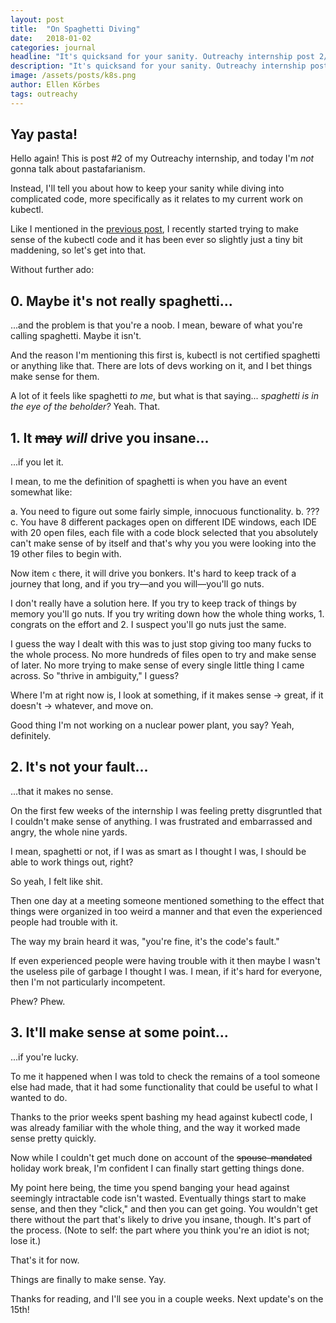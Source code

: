 ```yaml
---
layout: post
title:  "On Spaghetti Diving"
date:   2018-01-02
categories: journal
headline: "It's quicksand for your sanity. Outreachy internship post 2/7."
description: "It's quicksand for your sanity. Outreachy internship post 2/7."
image: /assets/posts/k8s.png
author: Ellen Körbes
tags: outreachy
---
```


## Yay pasta!

Hello again! This is post #2 of my Outreachy internship, and today I'm *not* gonna talk about pastafarianism.

Instead, I'll tell you about how to keep your sanity while diving into complicated code, more specifically as it relates to my current work on kubectl.

Like I mentioned in the [previous post](http://ellenkorbes.com/why-i-care-about-infrastructure/), I recently started trying to make sense of the kubectl code and it has been ever so slightly just a tiny bit maddening, so let's get into that.

Without further ado:

## 0. Maybe it's not really spaghetti...

...and the problem is that you're a noob. I mean, beware of what you're calling spaghetti. Maybe it isn't. 

And the reason I'm mentioning this first is, kubectl is not certified spaghetti or anything like that. There are lots of devs working on it, and I bet things make sense for them.

A lot of it feels like spaghetti *to me*, but what is that saying... *spaghetti is in the eye of the beholder?* Yeah. That.

## 1. It ~~may~~ *will* drive you insane...

...if you let it.

I mean, to me the definition of spaghetti is when you have an event somewhat like:

a. You need to figure out some fairly simple, innocuous functionality.
b. ???
c. You have 8 different packages open on different IDE windows, each IDE with 20 open files, each file with a code block selected that you absolutely can't make sense of by itself and that's why you you were looking into the 19 other files to begin with.

Now item `c` there, it will drive you bonkers. It's hard to keep track of a journey that long, and if you try—and you will—you'll go nuts.

I don't really have a solution here. If you try to keep track of things by memory you'll go nuts. If you try writing down how the whole thing works, 1. congrats on the effort and 2. I suspect you'll go nuts just the same.

I guess the way I dealt with this was to just stop giving too many fucks to the whole process. No more hundreds of files open to try and make sense of later. No more trying to make sense of every single little thing I came across. So "thrive in ambiguity," I guess?

Where I'm at right now is, I look at something, if it makes sense → great, if it doesn't → whatever, and move on.

Good thing I'm not working on a nuclear power plant, you say? Yeah, definitely.

## 2. It's not your fault...

...that it makes no sense.

On the first few weeks of the internship I was feeling pretty disgruntled that I couldn't make sense of anything. I was frustrated and embarrassed and angry, the whole nine yards.

I mean, spaghetti or not, if I was as smart as I thought I was, I should be able to work things out, right?

So yeah, I felt like shit.

Then one day at a meeting someone mentioned something to the effect that things were organized in too weird a manner and that even the experienced people had trouble with it.

The way my brain heard it was, "you're fine, it's the code's fault."

If even experienced people were having trouble with it then maybe I wasn't the useless pile of garbage I thought I was. I mean, if it's hard for everyone, then I'm not particularly incompetent.

Phew? Phew.

## 3. It'll make sense at some point...

...if you're lucky.

To me it happened when I was told to check the remains of a tool someone else had made, that it had some functionality that could be useful to what I wanted to do.

Thanks to the prior weeks spent bashing my head against kubectl code, I was already familiar with the whole thing, and the way it worked made sense pretty quickly.

Now while I couldn't get much done on account of the ~~spouse-mandated~~ holiday work break, I'm confident I can finally start getting things done.

My point here being, the time you spend banging your head against seemingly intractable code isn't wasted. Eventually things start to make sense, and then they "click," and then you can get going. You wouldn't get there without the part that's likely to drive you insane, though. It's part of the process. (Note to self: the part where you think you're an idiot is not; lose it.)

That's it for now.

Things are finally to make sense. Yay.

Thanks for reading, and I'll see you in a couple weeks. Next update's on the 15th!